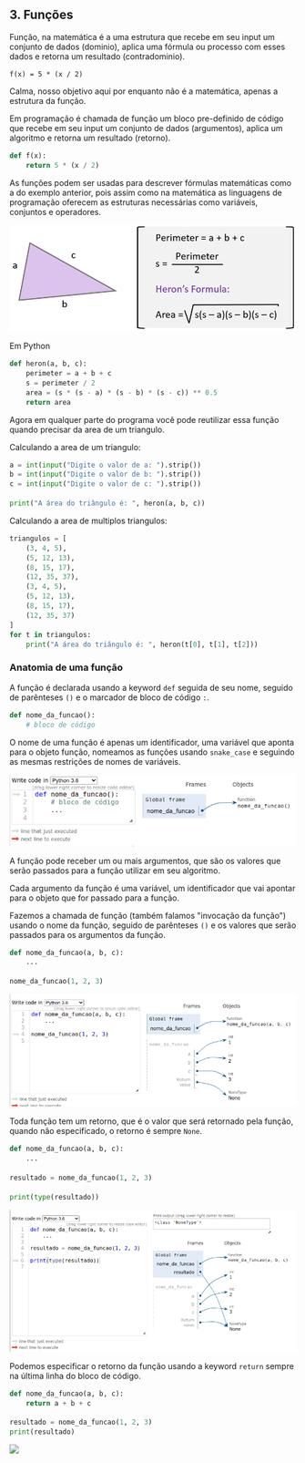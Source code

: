 ## 3. Funções

Função, na matemática é a uma estrutura que recebe em seu input um conjunto de dados (dominio), aplica uma fórmula ou processo com esses dados e retorna um resultado (contradominio).

```text
f(x) = 5 * (x / 2)
```

Calma, nosso objetivo aqui por enquanto não é a matemática, apenas a estrutura da função.

Em programação é chamada de função um bloco pre-definido de código que recebe em seu input um conjunto de dados (argumentos), aplica um algoritmo e retorna um resultado (retorno).

```python
def f(x):
    return 5 * (x / 2)
```

As funções podem ser usadas para descrever fórmulas matemáticas como a do exemplo anterior, pois assim como na matemática as linguagens de programação oferecem as estruturas necessárias como variáveis, conjuntos e operadores.

![](./imgs/heron.png)

Em Python

```python
def heron(a, b, c):
    perimeter = a + b + c 
    s = perimeter / 2
    area = (s * (s - a) * (s - b) * (s - c)) ** 0.5
    return area
```

Agora em qualquer parte do programa você pode reutilizar essa função quando precisar da area de um triangulo.

Calculando a area de um triangulo:

```python
a = int(input("Digite o valor de a: ").strip())
b = int(input("Digite o valor de b: ").strip())
c = int(input("Digite o valor de c: ").strip())

print("A área do triângulo é: ", heron(a, b, c))
```

Calculando a area de multiplos triangulos:

```python
triangulos = [
    (3, 4, 5),
    (5, 12, 13),
    (8, 15, 17),
    (12, 35, 37),
    (3, 4, 5),
    (5, 12, 13),
    (8, 15, 17),
    (12, 35, 37)
]
for t in triangulos:
    print("A área do triângulo é: ", heron(t[0], t[1], t[2]))
```

### Anatomia de uma função

A função é declarada usando a keyword `def` seguida de seu nome, seguido de parênteses `()` e o marcador de bloco de código `:`.

```python
def nome_da_funcao():
    # bloco de código
```

O nome de uma função é apenas um identificador, uma variável que aponta para o objeto função, nomeamos as funções usando `snake_case` e seguindo as mesmas restrições de nomes de variáveis.

![](./imgs/fun1.png)

A função pode receber um ou mais argumentos, que são os valores que serão passados para a função utilizar em seu algoritmo.

Cada argumento da função é uma variável, um identificador que vai apontar para o objeto que for passado para a função.

Fazemos a chamada de função (também falamos "invocação da função") usando o nome da função, seguido de parênteses `()` e os valores que serão passados para os argumentos da função.

```python
def nome_da_funcao(a, b, c):
    ...

nome_da_funcao(1, 2, 3)
```

![](./imgs/fun2.png)


Toda função tem um retorno, que é o valor que será retornado pela função, quando não especificado, o retorno é sempre `None`.

```python
def nome_da_funcao(a, b, c):
    ...

resultado = nome_da_funcao(1, 2, 3)

print(type(resultado))
```

![](./imgs/fun3.png)


Podemos especificar o retorno da função usando a keyword `return` sempre na última linha do bloco de código.

```python
def nome_da_funcao(a, b, c):
    return a + b + c

resultado = nome_da_funcao(1, 2, 3)
print(resultado)
```

![](./imgs/./imgs/fun4.png)
